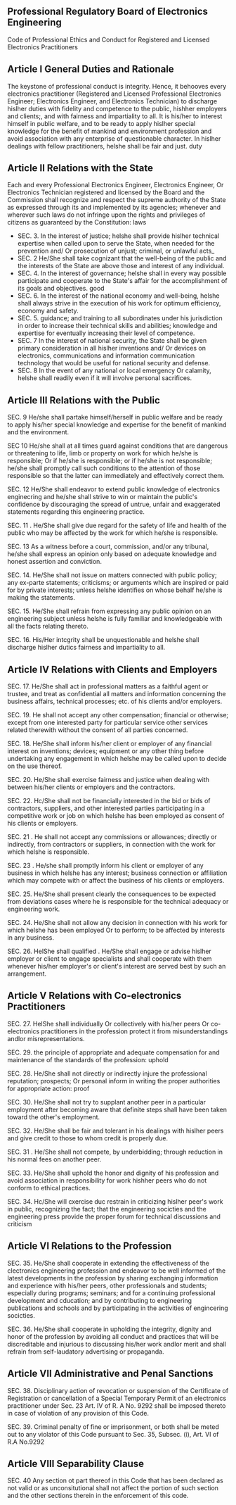 ## Professional Regulatory Board of Electronics Engineering

Code of Professional Ethics and Conduct for Registered and Licensed Electronics Practitioners

## Article I General Duties and Rationale

The   keystone of   professional conduct is   integrity. Hence, it behooves every electronics practitioner (Registered and Licensed Professional Electronics Engineer; Electronics Engineer, and Electronics Technician) to discharge hislher duties with fidelity and competence to the public, hishher employers and clients;, and with fairness and impartiality to all. It is his/her to interest himself in public welfare, and to be ready to apply hislher special knowledge for the benefit of mankind and environment profession   and avoid   association with any   enterprise of   questionable   character. In  hislher dealings with fellow practitioners, helshe shall be fair and just. duty

## Article II Relations with the State

Each and every Professional Electronics Engineer, Electronics Engineer, Or Electronics Technician registered and licensed by the Board and the Commission shall recognize and respect the supreme authority of the State as expressed through its and implemented by its agencies; whenever and wherever such laws do not infringe upon the rights and privileges of citizens as guaranteed by the Constitution: laws

- SEC. 3. In the interest of justice; helshe shall provide hislher technical expertise when called upon to serve the State, when needed for the prevention and/ Or prosecution of unjust; criminal, or unlawful acts\_
- SEC. 2 He/She shall take cognizant that the well-being of the public and the interests of the State are above those and interest of any individual.
- SEC. 4. In the interest of governance; helshe shall in every way possible participate and cooperate to the State's affair for the accomplishment of its goals and objectives. good
- SEC. 6. In the interest of the national economy and well-being, helshe shall always strive in the execution of his work for optimum efficiency, economy and safety.
- SEC. 5. guidance; and training to all subordinates under his jurisdiction in order to increase their technical skills and abilities; knowledge and expertise for eventually increasing their level of competence.
- SEC. 7 In the interest of national security, the State shall be given primary consideration in all hislher  inventions and/ Or devices on electronics, communications   and information communication technology that would be useful for national security and defense.
- SEC. 8 In the event of any national or local emergency Or calamity, helshe shall readily even if it will involve personal sacrifices.

## Article III Relations with the Public

SEC. 9 He/she shall partake himself/herself in public welfare and be ready to apply his/her special knowledge and expertise for the benefit of mankind and the environment.

SEC 10 He/she shall at all times guard against conditions that are dangerous or threatening to life, limb or property on work for which he/she is   responsible; Or if he/she is responsible; or if he/she is not responsible; he/she shall promptly call such conditions to the attention of those responsible so that the latter can immediately and effectively correct them.

SEC. 12 He/She shall endeavor to extend public knowledge of electronics enginecring and he/she shall strive to win or maintain the public's confidence by discouraging the spread of untrue, unfair and exaggerated statements regarding this engineering practice.

SEC. 11 . He/She shall give due regard for the safety of life and health of the public who may be affected by the work for which he/she is responsible.

SEC. 13 As a witness before a court, commission, and/or any tribunal, he/she shall express an opinion only based on adequate knowledge and honest assertion and conviction.

SEC. 14. He/She shall not issue on matters connected with public policy; any ex-parte statements; criticisms; or arguments which are inspired or paid for by private interests; unless helshe identifies on whose behalf he/she is making the statements.

SEC. 15. He/She shall refrain from expressing any public opinion on an engineering subject unless helshe is fully familiar and knowledgeable with all the facts relating thereto.

SEC. 16. His/Her intcgrity shall be unquestionable and helshe shall discharge hislher dutics fairness and impartiality to all.

## Article IV Relations with Clients and Employers

SEC. 17. He/She shall act in professional matters as a faithful agent or trustee, and treat as confidential all matters and information concerning the business affairs, technical processes; etc. of his clients and/or employers.

SEC. 19. He shall not accept any other compensation; financial or otherwise; except from one interested party for particular service other services  related therewith without the consent of all parties concerned.

SEC. 18. He/She shall inform his/her client or employer of any financial interest on inventions; devices; equipment or any other thing before undertaking any engagement in which helshe may be called upon to decide on the use thereof.

SEC. 20. He/She shall exercise fairness and justice when dealing with between his/her clients or employers and the contractors.

SEC. 22. Hc/She shall not be financially interested in the bid or bids of contractors, suppliers, and other interested parties participating in a competitive work or job on which helshe has been employed as consent of his clients or employers.

SEC. 21 . He shall not accept any commissions or allowances; directly or indirectly, from contractors or suppliers, in connection with the work for which helshe is responsible. 

SEC. 23 . He/she shall promptly inform his client or employer of any business in which helshe has any interest; business connection or affiliation which may compete with or affect the business of his clients or employers.

SEC. 25. He/She shall present clearly the consequences to be expected from deviations cases where he is responsible for the technical adequacy or engineering work.

SEC. 24. He/She shall not allow any decision in connection with his work for which helshe has been employed Or to perform; to be affected by interests in any business.

SEC. 26. HelShe   shall qualified . He/She shall engage or advise hislher employer or client to engage specialists and shall cooperate with them whenever his/her employer's or client's interest are served best by such an arrangement.

## Article V Relations with Co-electronics Practitioners

SEC. 27. HelShe shall   individually Or collectively with his/her peers Or co-electronics practitioners in the profession protect it from misunderstandings andlor misrepresentations.

SEC. 29. the   principle of appropriate   and  adequate  compensation for and maintenance of the standards of the profession: uphold

SEC. 28. He/She shall not directly or indirectly injure the professional reputation; prospects; Or personal inform in writing the proper authorities for appropriate action: proof

SEC. 30. He/She   shall not   try to supplant   another   peer in a particular   employment   after becoming aware that definite steps shall have been taken toward the other's employment.

SEC. 32. He/She shall be fair and tolerant in his dealings with hislher peers and give credit to those to whom credit is properly due.

SEC. 31 . He/She shall not compete, by underbidding; through reduction in his normal fees on another peer.

SEC. 33. He/She shall uphold the honor and dignity of his profession and avoid association in responsibility for work hishher peers who do not conform to ethical practices.

SEC. 34. Hc/She will cxercise duc restrain in criticizing   hislher   peer's work in   public, recognizing the fact; that the engineering socicties and the engineering press provide the proper forum for technical discussions and criticism

## Article VI Relations to the Profession

SEC. 35. He/She shall cooperate in extending the effectiveness of the clectronics engineering profession and endeavor to be well informed of the latest developments in the profession by sharing exchanging information and experience with his/her peers, other professionals and students; especially  during programs; seminars; and for a continuing professional development and cducation; and by contributing to engineering publications and schools and by participating in the activities of engincering socicties.

SEC. 36. He/She shall cooperate in upholding the integrity, dignity and honor of the profession by avoiding all conduct and practices that will be discreditable and injurious to discussing his/her work andlor merit and shall refrain from self-laudatory advertising or propaganda.

## Article VII Administrative and Penal Sanctions

SEC. 38. Disciplinary action of revocation or suspension of the Certificate of Registration or cancellation of a Special Temporary Permit of an electronics practitioner under Sec. 23 Art. IV of R. A No. 9292 shall be imposed thereto in case of violation of any provision of this Code.

SEC. 39. Criminal penalty of fine or imprisonment, or both shall be meted out to any violator of this Code pursuant to Sec. 35, Subsec. (i), Art. VI of R.A No.9292

## Article VIII Separability Clause

SEC. 40 Any section ot part thereof in this Code that has been declared as not valid or as unconsitutional shall not affect the portion of such section and the other sections therein in the enforcement of this code.